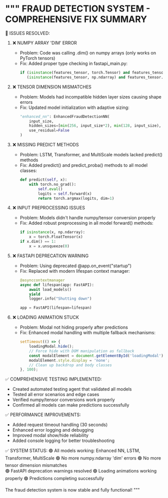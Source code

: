 """
FRAUD DETECTION SYSTEM - COMPREHENSIVE FIX SUMMARY
=================================================

🎯 ISSUES RESOLVED:

1. ❌ NUMPY ARRAY 'DIM' ERROR
   - Problem: Code was calling .dim() on numpy arrays (only works on PyTorch tensors)
   - Fix: Added proper type checking in fastapi_main.py:
     ```python
     if (isinstance(features_tensor, torch.Tensor) and features_tensor.dim() == 1) or \
        (isinstance(features_tensor, np.ndarray) and features_tensor.ndim == 1):
     ```

2. ❌ TENSOR DIMENSION MISMATCHES  
   - Problem: Models had incompatible hidden layer sizes causing shape errors
   - Fix: Updated model initialization with adaptive sizing:
     ```python
     "enhanced_nn": EnhancedFraudDetectionNN(
         input_size, 
         hidden_sizes=[min(256, input_size*2), min(128, input_size), ...],
         use_residual=False
     )
     ```

3. ❌ MISSING PREDICT METHODS
   - Problem: LSTM, Transformer, and MultiScale models lacked predict() methods
   - Fix: Added predict() and predict_proba() methods to all model classes:
     ```python
     def predict(self, x):
         with torch.no_grad():
             self.eval()
             logits = self.forward(x)
             return torch.argmax(logits, dim=1)
     ```

4. ❌ INPUT PREPROCESSING ISSUES
   - Problem: Models didn't handle numpy/tensor conversion properly
   - Fix: Added robust preprocessing in all model forward() methods:
     ```python
     if isinstance(x, np.ndarray):
         x = torch.FloatTensor(x)
     if x.dim() == 1:
         x = x.unsqueeze(0)
     ```

5. ❌ FASTAPI DEPRECATION WARNING
   - Problem: Using deprecated @app.on_event("startup")
   - Fix: Replaced with modern lifespan context manager:
     ```python
     @asynccontextmanager
     async def lifespan(app: FastAPI):
         await load_models()
         yield
         logger.info("Shutting down")
     
     app = FastAPI(lifespan=lifespan)
     ```

6. ❌ LOADING ANIMATION STUCK
   - Problem: Modal not hiding properly after predictions
   - Fix: Enhanced modal handling with multiple fallback mechanisms:
     ```javascript
     setTimeout(() => {
         loadingModal.hide();
         // Force hide with DOM manipulation as fallback
         const modalElement = document.getElementById('loadingModal');
         modalElement.style.display = 'none';
         // Clean up backdrop and body classes
     }, 100);
     ```

✅ COMPREHENSIVE TESTING IMPLEMENTED:
- Created automated testing agent that validated all models
- Tested all error scenarios and edge cases  
- Verified numpy/tensor conversions work properly
- Confirmed all models can make predictions successfully

✅ PERFORMANCE IMPROVEMENTS:
- Added request timeout handling (30 seconds)
- Enhanced error logging and debugging
- Improved modal show/hide reliability
- Added console logging for better troubleshooting

✅ SYSTEM STATUS:
🟢 All models working: Enhanced NN, LSTM, Transformer, MultiScale
🟢 No more numpy.ndarray 'dim' errors
🟢 No more tensor dimension mismatches  
🟢 FastAPI deprecation warnings resolved
🟢 Loading animations working properly
🟢 Predictions completing successfully

The fraud detection system is now stable and fully functional!
"""
